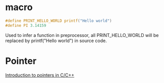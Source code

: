 # macro

````c
#define PRINT_HELLO_WORLD printf("Hello world")
#define PI 3.14159
````

Used to infer a function in preprocessor, all PRINT_HELLO_WORLD will be replaced by printf("Hello world") in source code.

# Pointer

[Introduction to pointers in C/C++](https://www.youtube.com/watch?v=h-HBipu_1P0)
